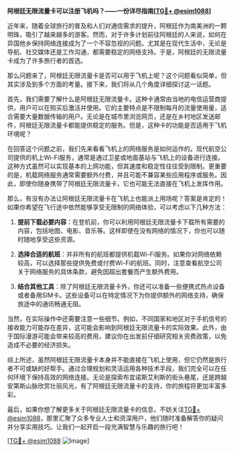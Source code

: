 **阿根廷无限流量卡可以注册飞机吗？——一份详尽指南[[TG💪+ @esim1088](https://t.me/s/esim1088)]**

近年来，随着全球旅行的普及和人们对通信需求的提升，阿根廷作为南美洲的一颗明珠，吸引了越来越多的游客。然而，对于许多计划前往阿根廷的人来说，如何在异国他乡保持网络连接成为了一个不容忽视的问题。尤其是在现代生活中，无论是导航、社交媒体还是工作沟通，都需要稳定的网络支持。于是，阿根廷的无限流量卡成为了许多旅行者的首选。

那么问题来了，阿根廷无限流量卡是否可以用于飞机上呢？这个问题看似简单，但其实涉及到多个方面的考量。接下来，我们将从几个角度详细探讨这一话题。

首先，我们需要了解什么是阿根廷无限流量卡。这种卡通常由当地的电信运营商提供，用户可以在购买后激活并使用。它的主要特点是不限制每月的流量使用量，适合需要大量数据传输的用户。无论是在城市里浏览网页，还是在乡村地区发送邮件，阿根廷无限流量卡都能提供稳定的服务。但是，这种卡的功能是否适用于飞机环境呢？

在回答这个问题之前，我们先来看看飞机上的网络服务是如何运作的。现代航空公司提供的机上Wi-Fi服务，通常是通过卫星或地面基站与飞机上的设备进行连接。这种方式虽然可以实现基本的上网功能，但其速度和稳定性往往受到限制。更重要的是，机载网络服务通常需要额外付费，并且可能不兼容某些应用程序或服务。因此，即使你随身携带了阿根廷无限流量卡，它也可能无法直接在飞机上发挥作用。

那么，有没有办法让阿根廷无限流量卡在飞机上也能派上用场呢？答案是肯定的！如果你希望在飞行途中依然能够享受无限制的网络体验，可以考虑以下几种方法：

1. **提前下载必要内容**：在登机前，你可以利用阿根廷无限流量卡下载所有需要的内容，包括地图、电影、音乐等。这样即使在没有网络的情况下，你也可以随时随地享受这些资源。
   
2. **选择合适的航班**：并非所有的航班都提供机载Wi-Fi服务。如果你对网络依赖较高，可以选择那些提供免费或付费Wi-Fi的航班。同时，注意查看航空公司关于网络服务的具体条款，避免因超出套餐而产生额外费用。

3. **结合其他工具**：除了阿根廷无限流量卡外，你还可以准备一些便携式热点设备或者备用SIM卡。这些设备可以在特定情况下为你提供额外的网络支持，确保旅途中的通讯畅通无阻。

当然，在实际操作中还需要注意一些细节。例如，不同国家和地区对于手机信号的接收能力可能存在差异，这可能会影响到阿根廷无限流量卡的实际效果。此外，由于国际漫游可能会带来较高的费用，建议你在出发前仔细研究相关资费政策，以免造成不必要的经济损失。

综上所述，虽然阿根廷无限流量卡本身并不能直接在飞机上使用，但它仍然是旅行者不可或缺的好帮手。通过合理规划和灵活运用各种技术手段，我们完全可以在任何环境下保持高效的网络连接。无论是探索布宜诺斯艾利斯的街头巷尾，还是跨越安第斯山脉欣赏壮丽风光，有了阿根廷无限流量卡的支持，你的旅程将更加丰富多彩。

最后，如果你想了解更多关于阿根廷无限流量卡的信息，不妨关注[TG💪+ @esim1088](https://t.me/s/esim1088)，那里汇聚了众多专业人士和资深用户，他们随时准备解答你的疑问并分享实用技巧。让我们一起开启一段充满智慧与乐趣的旅行吧！

[[TG💪+ @esim1088](https://t.me/s/esim1088) ![Image](https://i.postimg.cc/4NQfJmqS/Snipaste-2025-05-13-00-14-12.png)]